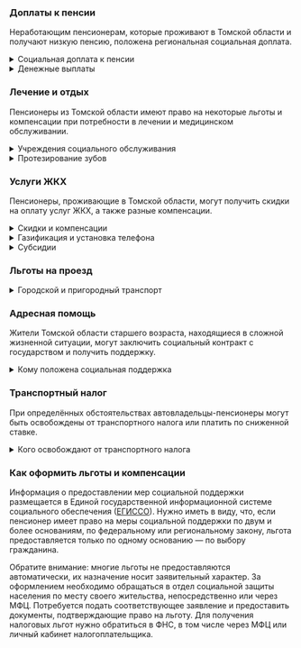 ### Доплаты к пенсии
Неработающим пенсионерам, которые проживают в Томской области и получают низкую пенсию, положена региональная социальная доплата.
<details>
<summary>Социальная доплата к пенсии</summary>
В Томской области региональный прожиточный минимум пенсионера превышает общефедеральный. Неработающим пенсионерам с низким размером пенсии производится региональная социальная доплата к пенсии до прожиточного минимума пенсионера. На 2021 год — 10 436 рублей.

Для назначения региональной доплаты в настоящее время необходимо обращаться в органы социальной защиты населения. С 2022 года доплата будет назначаться автоматически.
</details>
<details>
<summary>Денежные выплаты</summary>
Если пенсионер относится к льготной категории, ему полагается ежемесячная денежная выплата (ЕДВ), которую регулярно индексируют.

В [Томской](https://docs.cntd.ru/document/951810736) области ветераны труда ежемесячно получают 400 рублей, а ветеранам труда Томской области выплачивается 500 рублей. Реабилитированным и пострадавшим от репрессий пенсионерам полагается ЕДВ в сумме 300 рублей. Труженикам тыла производят выплаты по 500 рублей ежемесячно и 500 рублей — ежегодно ко Дню Победы. К юбилейным датам, начиная с 90-летия, труженик тыла единовременно подучает 5000 рублей. Томским долгожителям, которым исполнилось 100 лет, полагается прибавка к пенсии — 1000 рублей.
</details>

### Лечение и отдых
Пенсионеры из Томской области имеют право на некоторые льготы и компенсации при потребности в лечении и медицинском обслуживании. <details>
<summary> Учреждения социального обслуживания </summary>
Внеочередной приём в дома-интернаты для престарелых и инвалидов, учреждения социального обслуживания предоставляется реабилитированным и пострадавшим от репрессий пенсионерам, труженикам тыла, а также потерявшим родителей в годы ВОВ.
</details>
<details>
<summary>Протезирование зубов</summary>
В [Томской](https://docs.cntd.ru/document/467906833) области социальная помощь на зубопротезирование оказывается: ветеранам труда с доходом не более 1,2 прожиточного минимума, труженикам тыла и блокадникам, несовершеннолетним узникам фашизма, ветеранам и инвалидам боевых действий, а в случае их гибели — родителям. Социальную помощь можно получить один раз в год в размере 50% расходов на зубопротезирование. При этом траты должны быть произведены не ранее чем за год перед обращением за компенсацией. Не возмещаются расходы на протезы из драгметаллов и металлокерамики.
</details>

### Услуги ЖКХ
Пенсионеры, проживающие в Томской области, могут получить скидки на оплату услуг ЖКХ, а также разные компенсации. 
<details>
<summary>Скидки и компенсации</summary>
Ветеранам труда, реабилитированным и пострадавшим от репрессий пенсионерам выплачивается компенсация в размере 50% на оплату жилого помещения и коммунальные услуги. Компенсация предоставляется в пределах утверждённых региональных нормативов потребления.

Ежемесячная денежная выплат за ЖКУ предоставляется с учётом нетрудоспособных членов семьи ветерана, находящихся у него на иждивении. Льготу получают также члены семьи реабилитированного, которые проживают вместе с ним.

Одинокие неработающие пенсионеры по достижении 70 лет освобождаются от взносов на капремонт на 50%, а с 80-летнего возраста — полностью. Льгота распространяется также на граждан указанного возраста, семья которых состоит из неработающих граждан пенсионного возраста (мужчины — старше 60 лет, женщины — 55) и (или) инвалидов I и II групп.
</details>
<details>
<summary>Газификация и установка телефона</summary>
В Томской области пенсионеры могут получить сертификат на [газификацию](https://docs.cntd.ru/document/467907995) принадлежащего им жилья. Сертификат на 60 000 рублей полагается малообеспеченным пенсионерам с доходом ниже прожиточного минимума, а также участникам и инвалидам ВОВ, инвалидам боевых действий, несовершеннолетним узникам фашизма и блокадникам. 

Получить 30 000 рублей на газификацию смогут пенсионеры, доход семьи которых составляет от одного до полутора прожиточных минимума. При доходах от полутора до двух прожиточных минимумов выдаётся сертификат на 15 000 рублей.

Реабилитированные и пострадавшие от репрессий имеют право на первоочередную установку телефона.
</details>
<details>
<summary>Субсидии</summary>
В Томской области доля затрат на ЖКУ для оформления субсидии для неработающих одиноких пенсионеров и инвалидов, а также семей, состоящих из неработающих пенсионеров и инвалидов, зависит от уровня их дохода. Так, при доходе свыше двух прожиточных минимумов, оформить субсидию можно при тратах более 13%, от одного до двух прожиточных минимумов — доля расходов варьируется от 9 до 12%. Пенсионеры, чьи доходы не превышают прожиточного минимума, получают право на субсидию при расходах на «коммуналку» от 3 до 8,5%. Пенсионеры, не относящиеся к данной категории, оформить субсидию смогут при тратах на ЖКУ более 22%.
</details>

### Льготы на проезд
<details>
<summary>Городской и пригородный транспорт</summary>
В [Томской](https://docs.cntd.ru/document/467917995) области пенсионеры, а также мужчины старше 60 лет и женщины — 55 лет для поездок электрическим и автомобильным транспортом городского, пригородного и междугороднего (кроме такси, в том числе маршрутного), а также на внутреннем водном транспорте приобретают единый социальный проездной билет. Пенсионерам, размер дохода которых не превышает полтора прожиточных минимума, и мужчинам старше 60 лет, женщинам — 55 лет с доходом ниже одного прожиточного минимума полагается ежемесячная денежная выплата на проезд в размере 200 рублей.
</details>

### Адресная помощь
Жители Томской области старшего возраста, находящиеся в сложной жизненной ситуации, могут заключить социальный контракт с государством и получить поддержку.
<details>
<summary>Кому положена социальная поддержка</summary>
Пенсионерам, оказавшимся в трудной жизненной ситуации по не зависящим от них причинам или в связи со стихийным бедствием, экстремальной ситуацией, оказывается адресная помощь. Она предоставляется путём выплаты пособий либо в натуральной форме (обеспечение одеждой, обувью, лекарствами, организация лечения и ухода, проведение ремонта жилья или установка приборов учёта и пр.). С нуждающимися пенсионерами может быть заключён социальный контракт.
</details>

### Транспортный налог
При определённых обстоятельствах автовладельцы-пенсионеры могут быть освобождены от транспортного налога или платить по сниженной ставке. 
<details>
<summary>Кого освобождают от транспортного налога</summary>
В [Томской](https://www.nalog.gov.ru/rn77/service/tax/d1035874/) области реабилитированные и пострадавшие от репрессий, ветераны боевых действий, инвалиды вследствие военной травмы и граждане, подвергшиеся радиации, полностью освобождены от уплаты налога на одно транспортное средство с двигателем до 150 л. с., а ветераны ВОВ — независимо от мощности двигателя. Пенсионеры, а также те, кто должен был уйти на пенсию по ранее действовавшему законодательству, не уплачивают налог на самоходные транспортные средства, машины и механизмы на пневматическом и гусеничном ходу.
</details>

### Как оформить льготы и компенсации 
Информация о предоставлении мер социальной поддержки размещается в Единой государственной информационной системе социального обеспечения ([ЕГИССО](http://egisso.ru/site/client/#/)). Нужно иметь в виду, что, если пенсионер имеет право на меры социальной поддержки по двум и более основаниям, по федеральному или региональному закону, льгота предоставляется только по одному основанию — по выбору гражданина.

Обратите внимание: многие льготы не предоставляются автоматически, их назначение носит заявительный характер. За оформлением необходимо обращаться в отдел социальной защиты населения по месту своего жительства, непосредственно или через МФЦ. Потребуется подать соответствующее заявление и предоставить документы, подтверждающие право на льготу. Для получения налоговых льгот нужно обратиться в ФНС, в том числе через МФЦ или личный кабинет налогоплательщика.
